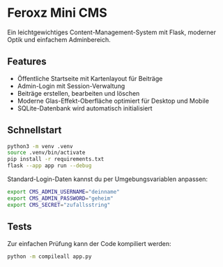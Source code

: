 # Feroxz Mini CMS

Ein leichtgewichtiges Content-Management-System mit Flask, moderner Optik und einfachem Adminbereich.

## Features

- Öffentliche Startseite mit Kartenlayout für Beiträge
- Admin-Login mit Session-Verwaltung
- Beiträge erstellen, bearbeiten und löschen
- Moderne Glas-Effekt-Oberfläche optimiert für Desktop und Mobile
- SQLite-Datenbank wird automatisch initialisiert

## Schnellstart

```bash
python3 -m venv .venv
source .venv/bin/activate
pip install -r requirements.txt
flask --app app run --debug
```

Standard-Login-Daten kannst du per Umgebungsvariablen anpassen:

```bash
export CMS_ADMIN_USERNAME="deinname"
export CMS_ADMIN_PASSWORD="geheim"
export CMS_SECRET="zufallsstring"
```

## Tests

Zur einfachen Prüfung kann der Code kompiliert werden:

```bash
python -m compileall app.py
```
